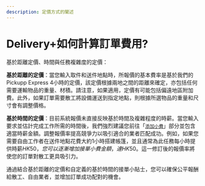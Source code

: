```yaml
---
description: 定價方式的闡述
---
```


# Delivery+如何計算訂單費用?

基於距離定價、時間與任務複雜度的定價：

**基於距離的定價**：當您輸入取件和送件地點時，所報價的基本費率是基於我們的Pickupp Express 4小時的定價，該定價根據兩地之間的距離來確定，亦包括任何需要運輸物品的重量、材積。請注意，如果適用，定價有可能包括偏遠地區附加費。此外，如果訂單需要散工將設備運送到指定地點，則根據所選物品的重量和尺寸會有調整價格。

**基於時間的定價**：目前系統報價未直接反映基於時間及複雜程度的時薪。當您輸入要求並估計完成工作所需的時間後，我們強烈建議您前往「[`添加小費`](tian-jia-xiao-fei-yi-jia-su-su-di-zhuan-yuan-pi-pei.md)」部分並包含適當時薪金額。調整報價率提高競爭力以吸引適合的業者匹配成功。例如，如果您需要自由工作者在送件地點花費大約1小時搭建帳篷，並且通常為此任務每小時提供時薪$HK50，您可以逐漸增加接單小費金額，達HK$50。這一修訂後的報價率將使您的訂單對散工更具吸引力。

通過結合基於距離的定價和自定義的基於時間的接單小貼士，您可以確保公平報酬給散工、自由業者，並增加訂單成功配對的機會。
